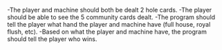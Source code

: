 -The player and machine should both be dealt 2 hole cards.
-The player should be able to see the 5 community cards dealt.
-The program should tell the player what hand the player and machine have (full house, royal flush, etc).
-Based on what the player and machine have, the program should tell the player who wins.
